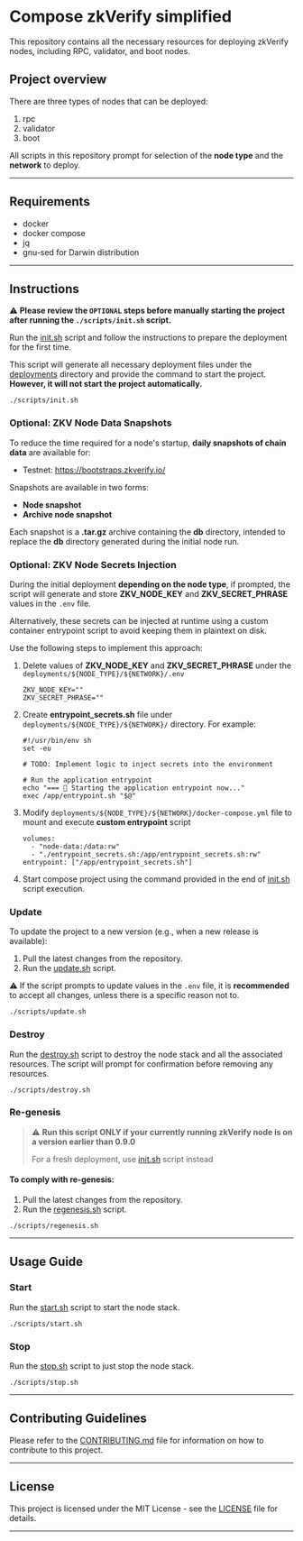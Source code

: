 # Compose zkVerify simplified

This repository contains all the necessary resources for deploying zkVerify nodes, including RPC, validator, and boot nodes.

## Project overview

There are three types of nodes that can be deployed:

1. rpc
2. validator
3. boot

All scripts in this repository prompt for selection of the **node type** and the **network** to deploy.

---

## Requirements

* docker
* docker compose
* jq
* gnu-sed for Darwin distribution

---

## Instructions

⚠️ **Please review the `OPTIONAL` steps before manually starting the project after running the `./scripts/init.sh` script.**

Run the [init.sh](./scripts/init.sh) script and follow the instructions to prepare the deployment for the first time.

This script will generate all necessary deployment files under the [deployments](deployments) directory and provide the command to start the project. **However, it will not start the project automatically.**

```shell
./scripts/init.sh
```

### Optional: ZKV Node Data Snapshots

To reduce the time required for a node's startup, **daily snapshots of chain data** are available for:
- Testnet: https://bootstraps.zkverify.io/

Snapshots are available in two forms:

- **Node snapshot**
- **Archive node snapshot**

Each snapshot is a **.tar.gz** archive containing the **db** directory, intended to replace the **db** directory generated during the initial node run.

### Optional: ZKV Node Secrets Injection

During the initial deployment **depending on the node type**, if prompted, the script will generate and store **ZKV_NODE_KEY** and **ZKV_SECRET_PHRASE** values in the `.env` file.

Alternatively, these secrets can be injected at runtime using a custom container entrypoint script to avoid keeping them in plaintext on disk.

Use the following steps to implement this approach:

1. Delete values of **ZKV_NODE_KEY** and **ZKV_SECRET_PHRASE** under the `deployments/${NODE_TYPE}/${NETWORK}/.env`
    ```bazaar
    ZKV_NODE_KEY=""
    ZKV_SECRET_PHRASE=""
    ```
2. Create **entrypoint_secrets.sh** file under `deployments/${NODE_TYPE}/${NETWORK}/` directory. For example:
    ```
    #!/usr/bin/env sh
    set -eu
    
    # TODO: Implement logic to inject secrets into the environment
   
    # Run the application entrypoint
    echo "=== 🚀 Starting the application entrypoint now..."
    exec /app/entrypoint.sh "$@"
    ```
3. Modify `deployments/${NODE_TYPE}/${NETWORK}/docker-compose.yml` file to mount and execute **custom entrypoint** script
    ```
    volumes:
      - "node-data:/data:rw"
      - "./entrypoint_secrets.sh:/app/entrypoint_secrets.sh:rw"
    entrypoint: ["/app/entrypoint_secrets.sh"]
    ```
4. Start compose project using the command provided in the end of [init.sh](./scripts/init.sh) script execution.

### Update

To update the project to a new version (e.g., when a new release is available):

1. Pull the latest changes from the repository.
2. Run the [update.sh](./scripts/update.sh) script.

⚠️ If the script prompts to update values in the `.env` file, it is **recommended** to accept all changes, unless there is a specific reason not to.

```shell
./scripts/update.sh
```

### Destroy

Run the [destroy.sh](./scripts/destroy.sh) script to destroy the node stack and all the associated resources. The script will prompt for confirmation before removing any resources.

```shell
./scripts/destroy.sh
```

### Re-genesis

> ⚠️  **Run this script ONLY if your currently running zkVerify node is on a version earlier than 0.9.0**
>
> For a fresh deployment, use [init.sh](./scripts/init.sh) script instead

#### To comply with re-genesis:

1. Pull the latest changes from the repository.
2. Run the [regenesis.sh](./scripts/regenesis.sh) script.

```shell
./scripts/regenesis.sh
```

---

## Usage Guide

### Start

Run the [start.sh](./scripts/start.sh) script to start the node stack.

```shell
./scripts/start.sh
```

### Stop

Run the [stop.sh](./scripts/stop.sh) script to just stop the node stack.

```shell
./scripts/stop.sh
```

---

## Contributing Guidelines

Please refer to the [CONTRIBUTING.md](CONTRIBUTING.md) file for information on how to contribute to this project.

---

## License

This project is licensed under the MIT License - see the [LICENSE](LICENSE) file for details.

---
